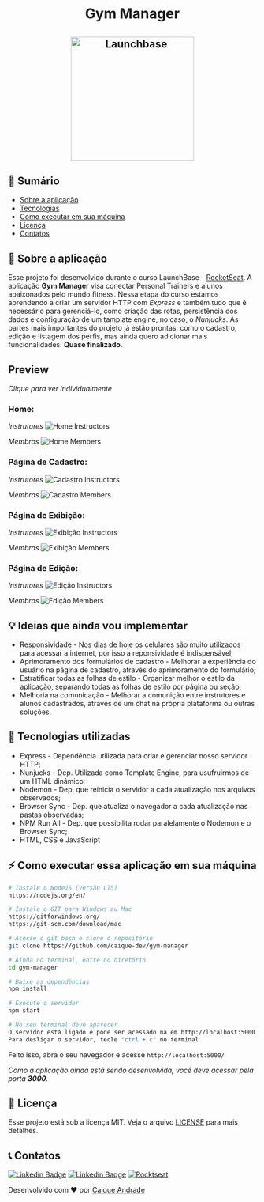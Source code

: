 <h1 align="center">
    Gym Manager
</h1>

<h2 align="center">
    <img alt="Launchbase" src="https://storage.googleapis.com/golden-wind/bootcamp-launchbase/logo.png" width="250px" />
</h2>

## :notebook: Sumário

* <a href="#rocket-sobre-a-aplica%C3%A7%C3%A3o">Sobre a aplicação</a>
* <a href="#robot-tecnologias-utilizadas">Tecnologias</a>
* <a href="#zap-como-executar-essa-aplica%C3%A7%C3%A3o-em-sua-m%C3%A1quina">Como executar em sua máquina</a>
* <a href="#memo-licença">Licença</a>
* <a href="#telephone_receiver-contatos">Contatos</a>

## :rocket: Sobre a aplicação

Esse projeto foi desenvolvido durante o curso LaunchBase - [RocketSeat](https://rocketseat.com.br/). A aplicação **Gym Manager** visa conectar Personal Trainers e alunos apaixonados pelo mundo fitness. Nessa etapa do curso estamos aprendendo a criar um servidor HTTP com *Express* e também tudo que é necessário para gerenciá-lo, como criação das rotas, persistência dos dados e configuração de um tamplate engine, no caso, o *Nunjucks*. As partes mais importantes do projeto já estão prontas, como o cadastro, edição e listagem dos perfis, mas ainda quero adicionar mais funcionalidades. **Quase finalizado**.

## Preview
*Clique para ver individualmente*

### Home:

<div>

  *Instrutores*
  <img alt="Home Instructors" src="/readme_assets/instructors/home.png">
  
  *Membros*
  <img alt="Home Members" src="/readme_assets/members/home.png">
</div>

### Página de Cadastro:

<div>

  *Instrutores*
  <img alt="Cadastro Instructors" src="/readme_assets/instructors/cadastro.png">
  
  *Membros*
  <img alt="Cadastro Members" src="/readme_assets/members/cadastro.png">
</div>

### Página de Exibição:

<div>

  *Instrutores*
  <img alt="Exibição Instructors" src="/readme_assets/instructors/exibicao.png">
  
  *Membros*
  <img alt="Exibição Members" src="/readme_assets/members/exibicao.png">
</div>

### Página de Edição:

<div>

  *Instrutores*
  <img alt="Edição Instructors" src="/readme_assets/instructors/edicao.png">
  
  *Membros*
  <img alt="Edição Members" src="/readme_assets/members/edicao.png">
</div>

## :bulb: Ideias que ainda vou implementar

* Responsividade - Nos dias de hoje os celulares são muito utilizados para acessar a internet, por isso a reponsividade é indispensável;
* Aprimoramento dos formulários de cadastro - Melhorar a experiência do usuário na página de cadastro, através do aprimoramento do formulário;
* Estratificar todas as folhas de estilo - Organizar melhor o estilo da aplicação, separando todas as folhas de estilo por página ou seção;
* Melhoria na comunicação - Melhorar a comunição entre instrutores e alunos cadastrados, através de um chat na própria plataforma ou outras soluções.

## :robot: Tecnologias utilizadas

* Express - Dependência utilizada para criar e gerenciar nosso servidor HTTP;
* Nunjucks - Dep. Utilizada como Template Engine, para usufruirmos de um HTML dinâmico;
* Nodemon - Dep. que reinicia o servidor a cada atualização nos arquivos observados;
* Browser Sync - Dep. que atualiza o navegador a cada atualização nas pastas observadas;
* NPM Run All - Dep. que possibilita rodar paralelamente o Nodemon e o Browser Sync;
* HTML, CSS e JavaScript

## :zap: Como executar essa aplicação em sua máquina

```bash
# Instale o NodeJS (Versão LTS)
https://nodejs.org/en/

# Instale o GIT para Windows ou Mac
https://gitforwindows.org/
https://git-scm.com/download/mac

# Acesse o git bash e clone o repositório
git clone https://github.com/caique-dev/gym-manager

# Ainda no terminal, entre no diretório
cd gym-manager

# Baixe as dependências
npm install

# Execute o servidor
npm start

# No seu terminal deve aparecer
O servidor está ligado e pode ser acessado na em http://localhost:5000
Para desligar o servidor, tecle "ctrl + c" no terminal
```

Feito isso, abra o seu navegador e acesse `http://localhost:5000/`

*Como a aplicação ainda está sendo desenvolvida, você deve acessar pela porta **3000**.*

## :memo: Licença

Esse projeto está sob a licença MIT. Veja o arquivo [LICENSE](/LICENSE) para mais detalhes.

## :telephone_receiver: Contatos

[![Linkedin Badge](https://img.shields.io/badge/-caique_andrade-blue?style=for-the-badge&logo=Linkedin&logoColor=white&link=https://www.linkedin.com/in/caique-andrade-8a8153189/)](https://www.linkedin.com/in/caique-andrade-8a8153189/)
[![Linkedin Badge](https://img.shields.io/badge/-caiquepinheiro@icloud.com-red?style=for-the-badge&logo=Gmail&logoColor=white&link=mailto:caiquepinheiro@icloud.com)](mailto:caiquepinheiro@icloud.com)
[![Rocktseat](https://img.shields.io/badge/-Caique%20Andrade-%239466FF?style=for-the-badge&logo=data:image/png;base64,iVBORw0KGgoAAAANSUhEUgAAABAAAAAQCAMAAAAoLQ9TAAAALVBMVEVHcExxWsF0XMJzXMJxWcFsUsD///9jRrzY0u6Xh9Gsn9n39fyMecy0qd2bjNJWBT0WAAAABHRSTlMA2Do606wF2QAAAGlJREFUGJVdj1cWwCAIBLEsRU3uf9xobDH8+GZwUYi8i6ucJwrxKE+7D0G9Q4vlYqtmCSjndr4CgCgzlyFgfKfKCVO0LrPKjmiqMxGXkJwNnXskqWG+1oSM+BSwD8f29YLNjvx/OQrn+g99oQSoNmt3PgAAAABJRU5ErkJggg==)](https://app.rocketseat.com.br/me/caique-andrade-1591990375)

Desenvolvido com :heart: por [Caique Andrade](https://www.linkedin.com/in/caique-andrade-8a8153189/)